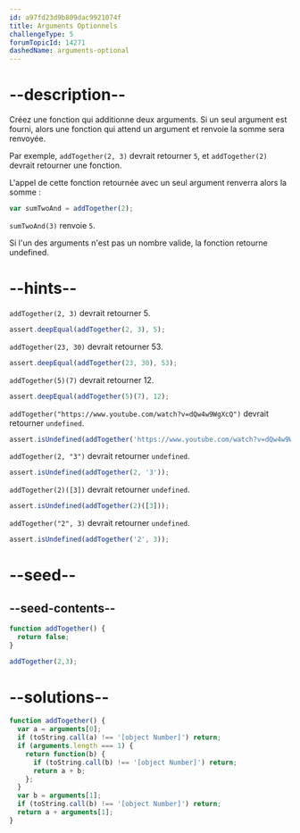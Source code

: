 ```yaml
---
id: a97fd23d9b809dac9921074f
title: Arguments Optionnels
challengeType: 5
forumTopicId: 14271
dashedName: arguments-optional
---
```


# --description--

Créez une fonction qui additionne deux arguments. Si un seul argument est fourni, alors une fonction qui attend un argument et renvoie la somme sera renvoyée.

Par exemple, `addTogether(2, 3)` devrait retourner `5`, et `addTogether(2)` devrait retourner une fonction.

L'appel de cette fonction retournée avec un seul argument renverra alors la somme :

```js
var sumTwoAnd = addTogether(2);
```

`sumTwoAnd(3)` renvoie `5`.

Si l'un des arguments n'est pas un nombre valide, la fonction retourne undefined.

# --hints--

`addTogether(2, 3)` devrait retourner 5.

```js
assert.deepEqual(addTogether(2, 3), 5);
```

`addTogether(23, 30)` devrait retourner 53.

```js
assert.deepEqual(addTogether(23, 30), 53);
```

`addTogether(5)(7)` devrait retourner 12.

```js
assert.deepEqual(addTogether(5)(7), 12);
```

`addTogether("https://www.youtube.com/watch?v=dQw4w9WgXcQ")` devrait retourner `undefined`.

```js
assert.isUndefined(addTogether('https://www.youtube.com/watch?v=dQw4w9WgXcQ'));
```

`addTogether(2, "3")` devrait retourner `undefined`.

```js
assert.isUndefined(addTogether(2, '3'));
```

`addTogether(2)([3])` devrait retourner `undefined`.

```js
assert.isUndefined(addTogether(2)([3]));
```

`addTogether("2", 3)` devrait retourner `undefined`.

```js
assert.isUndefined(addTogether('2', 3));
```

# --seed--

## --seed-contents--

```js
function addTogether() {
  return false;
}

addTogether(2,3);
```

# --solutions--

```js
function addTogether() {
  var a = arguments[0];
  if (toString.call(a) !== '[object Number]') return;
  if (arguments.length === 1) {
    return function(b) {
      if (toString.call(b) !== '[object Number]') return;
      return a + b;
    };
  }
  var b = arguments[1];
  if (toString.call(b) !== '[object Number]') return;
  return a + arguments[1];
}
```
